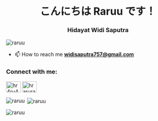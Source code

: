 <h1 align="center">こんにちは Raruu です！</h1>
<h3 align="center">Hidayat Widi Saputra</h3>


<p align="left"> <img src="https://komarev.com/ghpvc/?username=raruu&label=Profile%20views&color=0e75b6&style=flat" alt="raruu" /> </p>

- 📫 How to reach me **widisaputra757@gmail.com**

<h3 align="left">Connect with me:</h3>
<p align="left">
<a href="https://twitter.com/hr4ru4" target="blank"><img align="center" src="https://raw.githubusercontent.com/rahuldkjain/github-profile-readme-generator/master/src/images/icons/Social/twitter.svg" alt="hr4ru4" height="30" width="40" /></a>
<a href="https://instagram.com/hraruraruraru" target="blank"><img align="center" src="https://raw.githubusercontent.com/rahuldkjain/github-profile-readme-generator/master/src/images/icons/Social/instagram.svg" alt="hraruraruraru" height="30" width="40" /></a>
</p>

<p><img align="left" src="https://github-readme-stats.vercel.app/api/top-langs?username=raruu&show_icons=true&theme=tokyonight&locale=en&layout=compact" alt="raruu" /></p>

<p>&nbsp;<img align="center" src="https://github-readme-stats.vercel.app/api?username=raruu&show_icons=true&theme=tokyonight&locale=en" alt="raruu" /></p>

<p><img align="center" src="https://github-readme-streak-stats.herokuapp.com/?user=raruu&theme=tokyonight&locale=en" alt="raruu" /></p>
